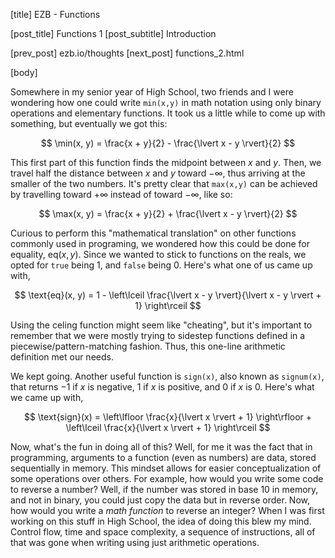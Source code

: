 [title] EZB - Functions

[post_title] Functions 1
[post_subtitle] Introduction

[prev_post] ezb.io/thoughts
[next_post] functions_2.html

[body]

Somewhere in my senior year of High School, two friends and I were
wondering how one could write `min(x,y)` in math
notation using only binary operations and elementary functions. It took
us a little while to come up with something, but eventually we got this:

$$ \min(x, y) = \frac{x + y}{2} - \frac{\lvert x - y \rvert}{2} $$

This first part of this function finds the midpoint between $x$ and $y$.
Then, we travel half the distance between $x$ and $y$ toward $-\infty$, thus
arriving at the smaller of the two numbers. It's pretty clear that
`max(x,y)` can be achieved by travelling toward
$+\infty$ instead of toward $-\infty$, like so:

$$ \max(x, y) = \frac{x + y}{2} + \frac{\lvert x - y \rvert}{2} $$

Curious to perform this "mathematical translation" on other
functions commonly used in programing, we wondered how this could be done
for equality, $\text{eq}(x,y)$.  Since we wanted to stick to functions on
the reals, we opted for `true` being $1$, and
`false` being $0$. Here's what one of us came up with,

$$ \text{eq}(x, y) = 1 - \left\lceil \frac{\lvert x - y \rvert}{\lvert x - y \rvert + 1} \right\rceil $$

Using the celing function might seem like "cheating", but
it's important to remember that we were mostly trying to sidestep
functions defined in a piecewise/pattern-matching fashion. Thus, this
one-line arithmetic definition met our needs.


We kept going. Another useful function is `sign(x)`,
also known as `signum(x)`, that returns $-1$ if $x$ is
negative, $1$ if $x$ is positive, and $0$ if $x$ is $0$. Here's what we
came up with,

$$ \text{sign}(x) = \left\lfloor \frac{x}{\lvert x \rvert + 1} \right\rfloor +
    \left\lceil \frac{x}{\lvert x \rvert + 1} \right\rceil $$

Now, what's the fun in doing all of this? Well, for me it was the fact
that in programming, arguments to a function (even as numbers) are
data, stored sequentially in memory. This mindset allows for easier
conceptualization of some operations over others. For example, how would
you write some code to reverse a number? Well, if the number was stored
in base 10 in memory, and not in binary, you could just copy the data
but in reverse order. Now, how would you write a *math function* to
reverse an integer? When I was first working on this stuff in High
School, the idea of doing this blew my mind. Control flow, time and
space complexity, a sequence of instructions, all of that was gone when
writing using just arithmetic operations.
